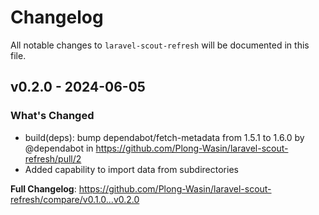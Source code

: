 # Changelog

All notable changes to `laravel-scout-refresh` will be documented in this file.

## v0.2.0 - 2024-06-05

### What's Changed

* build(deps): bump dependabot/fetch-metadata from 1.5.1 to 1.6.0 by @dependabot in https://github.com/Plong-Wasin/laravel-scout-refresh/pull/2
* Added capability to import data from subdirectories

**Full Changelog**: https://github.com/Plong-Wasin/laravel-scout-refresh/compare/v0.1.0...v0.2.0
